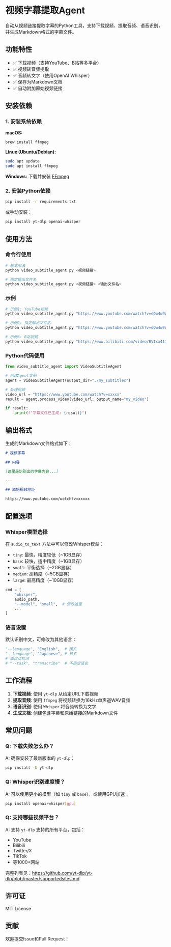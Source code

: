 # 视频字幕提取Agent

自动从视频链接提取字幕的Python工具，支持下载视频、提取音频、语音识别，并生成Markdown格式的字幕文件。

## 功能特性

- ✅ 下载视频（支持YouTube、B站等多平台）
- ✅ 视频转音频提取
- ✅ 音频转文字（使用OpenAI Whisper）
- ✅ 保存为Markdown文档
- ✅ 自动附加原始视频链接

## 安装依赖

### 1. 安装系统依赖

**macOS:**
```bash
brew install ffmpeg
```

**Linux (Ubuntu/Debian):**
```bash
sudo apt update
sudo apt install ffmpeg
```

**Windows:**
下载并安装 [FFmpeg](https://ffmpeg.org/download.html)

### 2. 安装Python依赖

```bash
pip install -r requirements.txt
```

或手动安装：
```bash
pip install yt-dlp openai-whisper
```

## 使用方法

### 命令行使用

```bash
# 基本用法
python video_subtitle_agent.py <视频链接>

# 指定输出文件名
python video_subtitle_agent.py <视频链接> <输出文件名>
```

### 示例

```bash
# 示例1: YouTube视频
python video_subtitle_agent.py "https://www.youtube.com/watch?v=dQw4w9WgXcQ"

# 示例2: 指定输出文件名
python video_subtitle_agent.py "https://www.youtube.com/watch?v=dQw4w9WgXcQ" my_video

# 示例3: B站视频
python video_subtitle_agent.py "https://www.bilibili.com/video/BV1xx411c7mu"
```

### Python代码使用

```python
from video_subtitle_agent import VideoSubtitleAgent

# 创建Agent实例
agent = VideoSubtitleAgent(output_dir="./my_subtitles")

# 处理视频
video_url = "https://www.youtube.com/watch?v=xxxxx"
result = agent.process_video(video_url, output_name="my_video")

if result:
    print(f"字幕文件已生成: {result}")
```

## 输出格式

生成的Markdown文件格式如下：

```markdown
# 视频字幕

## 内容

[这里是识别出的字幕内容...]

---

## 原始视频地址

https://www.youtube.com/watch?v=xxxxx
```

## 配置选项

### Whisper模型选择

在 `audio_to_text` 方法中可以修改Whisper模型：

- `tiny`: 最快，精度较低（~1GB显存）
- `base`: 较快，适中精度（~1GB显存）
- `small`: 平衡选择（~2GB显存）
- `medium`: 高精度（~5GB显存）
- `large`: 最高精度（~10GB显存）

```python
cmd = [
    "whisper",
    audio_path,
    "--model", "small",  # 修改这里
    ...
]
```

### 语言设置

默认识别中文，可修改为其他语言：

```python
"--language", "English",  # 英文
"--language", "Japanese", # 日文
# 或自动检测
# "--task", "transcribe"  # 不指定语言
```

## 工作流程

1. **下载视频**: 使用 `yt-dlp` 从给定URL下载视频
2. **提取音频**: 使用 `ffmpeg` 将视频转换为16kHz单声道WAV音频
3. **语音识别**: 使用 `Whisper` 将音频转换为文字
4. **生成文档**: 创建包含字幕和原始链接的Markdown文件

## 常见问题

### Q: 下载失败怎么办？
A: 确保安装了最新版本的 `yt-dlp`：
```bash
pip install -U yt-dlp
```

### Q: Whisper识别速度慢？
A: 可以使用更小的模型（如 `tiny` 或 `base`），或使用GPU加速：
```bash
pip install openai-whisper[gpu]
```

### Q: 支持哪些视频平台？
A: 支持 `yt-dlp` 支持的所有平台，包括：
- YouTube
- Bilibili
- Twitter/X
- TikTok
- 等1000+网站

完整列表见：https://github.com/yt-dlp/yt-dlp/blob/master/supportedsites.md

## 许可证

MIT License

## 贡献

欢迎提交Issue和Pull Request！
